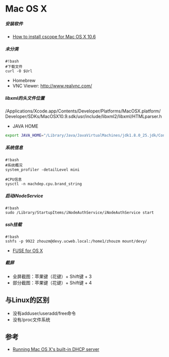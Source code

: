 # Mac OS X

##### 安装软件
* [How to install cscope for Mac OS X 10.6](http://stackoverflow.com/questions/9386127/how-to-install-cscope-for-mac-os-x-10-6)

##### 未分类
```
#!bash
#下载文件
curl -O $Url
```

* Homebrew
* VNC Viewer: http://www.realvnc.com/
##### libxml的头文件位置
/Applications/Xcode.app/Contents/Developer/Platforms/MacOSX.platform/Developer/SDKs/MacOSX10.9.sdk/usr/include/libxml2/libxml/HTMLparser.h

* JAVA HOME
```bash
export JAVA_HOME="/Library/Java/JavaVirtualMachines/jdk1.8.0_25.jdk/Contents/Home/"
```
##### 系统信息
```
#!bash
#系统概况
system_profiler -detailLevel mini 

#CPU信息
sysctl -n machdep.cpu.brand_string
```
##### 启动iNodeService
```
#!bash
sudo /Library/StartupItems/iNodeAuthService/iNodeAuthService start
```

##### ssh挂载
```
#!bash
sshfs -p 9922 zhouzm@devy.ucweb.local:/home1/zhouzm mount/devy/
```
* [FUSE for OS X](http://osxfuse.github.io)

##### 截屏
* 全屏截图：苹果键（花键）+ Shift键 + 3
* 部分截图：苹果键（花键）+ Shift键 + 4

## 与Linux的区别
* 没有adduser/useradd/free命令
* 没有/proc文件系统

## 参考
* [Running Mac OS X's built-in DHCP server](http://www.jacquesf.com/2011/04/mac-os-x-dhcp-server/)